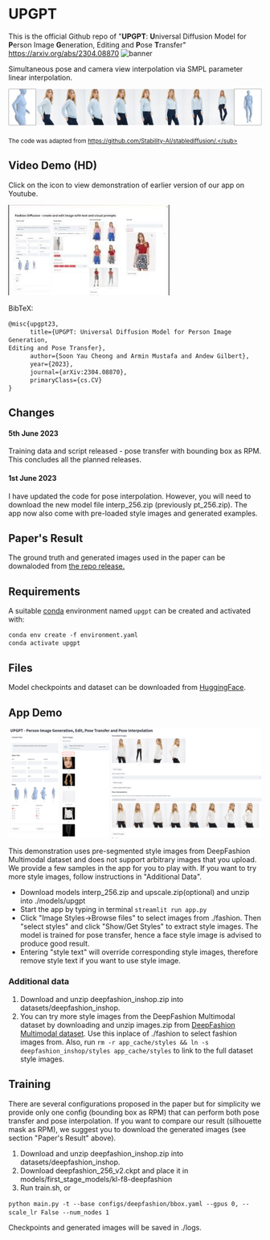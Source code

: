 # UPGPT
This is the official Github repo of "**UPGPT**: **U**niversal Diffusion Model for **P**erson Image **G**eneration, Editing and **P**ose **T**ransfer"
https://arxiv.org/abs/2304.08870
![banner](https://user-images.githubusercontent.com/19167278/234025496-242e3df0-5f5c-49bc-ba08-9aeaa5907172.png)

Simultaneous pose and camera view interpolation via SMPL parameter linear interpolation.

![Interpolation](assets/interp_1.jpg)

<sub> The code was adapted from https://github.com/Stability-AI/stablediffusion/.</sub>



## Video Demo (HD) 
Click on the icon to view demonstration of earlier version of our app on Youtube. 

[![Video Demo (HD)](assets/video.jpg)](https://youtu.be/2E8MSRlcN54)


BibTeX:
```
@misc{upgpt23,
      title={UPGPT: Universal Diffusion Model for Person Image Generation,
Editing and Pose Transfer}, 
      author={Soon Yau Cheong and Armin Mustafa and Andew Gilbert},
      year={2023},
      journal={arXiv:2304.08870},
      primaryClass={cs.CV}
}
```
## Changes 
#### 5th June 2023
Training data and script released - pose transfer with bounding box as RPM. This concludes all the planned releases.

#### 1st June 2023
I have updated the code for pose interpolation. However, you will need to download the new model file interp_256.zip (previously pt_256.zip). The app now also come with pre-loaded style images and generated examples.


## Paper's Result
The ground truth and generated images used in the paper can be downaloded from
[the repo release.](https://github.com/soon-yau/upgpt/releases/tag/v1.0.0)

## Requirements
A suitable [conda](https://conda.io/) environment named `upgpt` can be created
and activated with:

```
conda env create -f environment.yaml
conda activate upgpt
```
## Files
Model checkpoints and dataset can be downloaded from [HuggingFace](https://huggingface.co/soonyau/upgpt/tree/main). 

## App Demo

![App](./assets/app.png)

This demonstration uses pre-segmented style images from DeepFashion Multimodal dataset and does not support arbitrary images that you upload. We provide a few samples in the app for you to play with. If you want to try more style images, follow instructions in  "Additional Data".
- Download models interp_256.zip and upscale.zip(optional) and unzip into ./models/upgpt
- Start the app by typing in terminal `streamlit run app.py`
- Click "Image Styles->Browse files" to select images from ./fashion. Then "select styles" and click "Show/Get Styles" to extract style images. The model is trained for pose transfer, hence a face style image is advised to produce good result.
- Entering "style text" will override corresponding style images, therefore remove style text if you want to use style image.
 
### Additional data
1. Download and unzip deepfashion_inshop.zip into datasets/deepfashion_inshop.
2. You can try more style images from the DeepFashion Multimodal dataset by downloading and unzip images.zip from [DeepFashion Multimodal dataset](https://github.com/yumingj/DeepFashion-MultiModal). Use this inplace of ./fashion to select fashion images from. Also, run `rm -r app_cache/styles && ln -s deepfashion_inshop/styles app_cache/styles` to link to the full dataset style images. 
 
## Training
There are several configurations proposed in the paper but for simplicity we provide only one config (bounding box as RPM) that can perform both pose transfer and pose interpolation. If you want to compare our result (silhouette mask as RPM), we suggest you to download the generated images (see section "Paper's Result" above).

1. Download and unzip deepfashion_inshop.zip into datasets/deepfashion_inshop.
2. Download deepfashion_256_v2.ckpt and place it in models/first_stage_models/kl-f8-deepfashion
3. Run train.sh, or 

```python main.py -t --base configs/deepfashion/bbox.yaml --gpus 0, --scale_lr False --num_nodes 1```

Checkpoints and generated images will be saved in ./logs.



